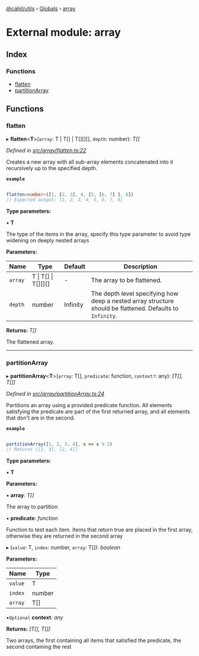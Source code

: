 [@cahil/utils](../README.md) › [Globals](../globals.md) › [array](array.md)

# External module: array

## Index

### Functions

* [flatten](array.md#flatten)
* [partitionArray](array.md#partitionarray)

## Functions

###  flatten

▸ **flatten**<**T**>(`array`: T | T[] | T[][][], `depth`: number): *T[]*

*Defined in [src/array/flatten.ts:22](https://github.com/cahilfoley/utils/blob/22bd396/src/array/flatten.ts#L22)*

Creates a new array with all sub-array elements concatenated into it recursively up to the specified depth.

**`example`** 
```typescript

flatten<number>([1, [2, 3], 4, [5, [6, 7] ], 8])
// Expected output: [1, 2, 3, 4, 5, 6, 7, 8]
```

**Type parameters:**

▪ **T**

The type of the items in the array, specify this type parameter to avoid type widening on deeply nested arrays

**Parameters:**

Name | Type | Default | Description |
------ | ------ | ------ | ------ |
`array` | T &#124; T[] &#124; T[][][] | - | The array to be flattened. |
`depth` | number |  Infinity | The depth level specifying how deep a nested array structure should be flattened. Defaults to `Infinity`. |

**Returns:** *T[]*

The flattened array.

___

###  partitionArray

▸ **partitionArray**<**T**>(`array`: T[], `predicate`: function, `context?`: any): *[T[], T[]]*

*Defined in [src/array/partitionArray.ts:24](https://github.com/cahilfoley/utils/blob/22bd396/src/array/partitionArray.ts#L24)*

Partitions an array using a provided predicate function. All elements satisfying the predicate are part of the first returned array,
and all elements that don't are in the second.

**`example`** 
```typescript

partitionArray([1, 2, 3, 4], x => x % 2)
// Returns [[1, 3], [2, 4]]
```

**Type parameters:**

▪ **T**

**Parameters:**

▪ **array**: *T[]*

The array to partition

▪ **predicate**: *function*

Function to test each item. Items that return true are placed in the first array,
otherwise they are returned in the second array

▸ (`value`: T, `index`: number, `array`: T[]): *boolean*

**Parameters:**

Name | Type |
------ | ------ |
`value` | T |
`index` | number |
`array` | T[] |

▪`Optional`  **context**: *any*

**Returns:** *[T[], T[]]*

Two arrays, the first containing all items that satisfied the predicate, the second containing the rest
